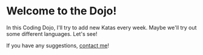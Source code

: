 # Welcome to the Dojo!

In this Coding Dojo, I'll try to add new Katas every week. Maybe we'll try out
some different languages. Let's see!

If you have any suggestions, [contact me](mailto:tobias.waslowski@thoughtworks.com)!